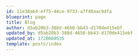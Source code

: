 ```yaml
---
id: 11e38ab4-eff5-44ce-9733-a7f40aac9dfa
blueprint: page
title: Blog
author: d5ab20b3-388d-4650-bb43-d170de415ebf
updated_by: d5ab20b3-388d-4650-bb43-d170de415ebf
updated_at: 1720660535
template: posts/index
---
```

